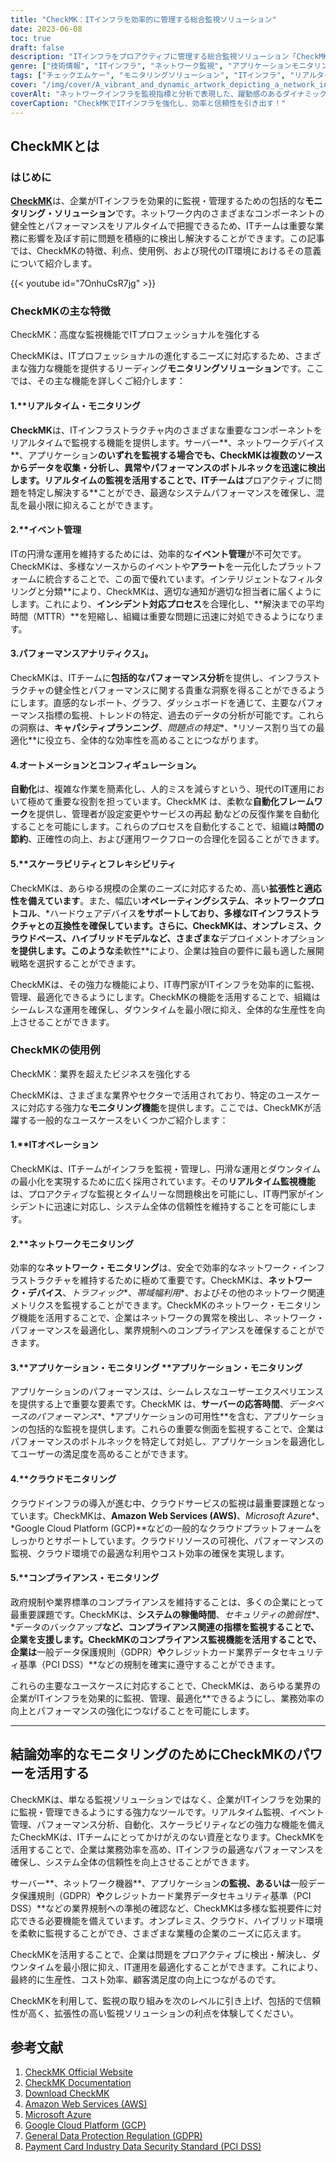 ```yaml
---
title: "CheckMK：ITインフラを効率的に管理する総合監視ソリューション"
date: 2023-06-08
toc: true
draft: false
description: "ITインフラをプロアクティブに管理する総合監視ソリューション「CheckMK」の特徴、メリット、ユースケースをご紹介します。"
genre: ["技術情報", "ITインフラ", "ネットワーク監視", "アプリケーションモニタリング", "ITオペレーションズ", "パフォーマンス・アナリティクス", "オートメーション", "イベントマネジメント", "スケーラビリティ", "フレキシビリティ"]
tags: ["チェックエムケー", "モニタリングソリューション", "ITインフラ", "リアルタイムモニタリング", "イベント管理", "パフォーマンス分析", "オートメーション", "スケーラビリティ", "柔軟性", "ITオペレーション", "ネットワークモニタリング", "アプリケーションモニタリング", "パフォーマンス最適化", "プロアクティブモニタリング", "インシデントレスポンス", "キャパシティプランニング", "資源配分", "構成管理", "IT効率", "インフラ管理", "包括的モニタリングソリューション", "プロアクティブなITインフラストラクチャ・マネジメント", "ネットワークパフォーマンスアナリティクス", "オートメーションフレームワーク", "ITインフラのスケーラビリティ", "イベントマネジメントプラットフォーム", "リアルタイムパフォーマンスモニタリング", "アプリケーションパフォーマンスの最適化", "クラウドモニタリングサービス", "コンプライアンス・モニタリング・ソリューション"]
cover: "/img/cover/A_vibrant_and_dynamic_artwork_depicting_a_network_infrastru.png"
coverAlt: "ネットワークインフラを監視指標と分析で表現した、躍動感のあるダイナミックなアートワークです。"
coverCaption: "CheckMKでITインフラを強化し、効率と信頼性を引き出す！"
---
```


## CheckMKとは

### はじめに

[**CheckMK**](https://checkmk.com/download)は、企業がITインフラを効果的に監視・管理するための包括的な**モニタリング・ソリューション**です。ネットワーク内のさまざまなコンポーネントの健全性とパフォーマンスをリアルタイムで把握できるため、ITチームは重要な業務に影響を及ぼす前に問題を積極的に検出し解決することができます。この記事では、CheckMKの特徴、利点、使用例、および現代のIT環境におけるその意義について紹介します。

{{< youtube id="7OnhuCsR7jg" >}}

### CheckMKの主な特徴

CheckMK：高度な監視機能でITプロフェッショナルを強化する

CheckMKは、ITプロフェッショナルの進化するニーズに対応するため、さまざまな強力な機能を提供するリーディング**モニタリングソリューション**です。ここでは、その主な機能を詳しくご紹介します：

#### 1.**リアルタイム・モニタリング

**CheckMK**は、ITインフラストラクチャ内のさまざまな重要なコンポーネントをリアルタイムで監視する機能を提供します。サーバー**、ネットワークデバイス**、アプリケーション**のいずれを監視する場合でも、CheckMKは複数のソースからデータを収集・分析し、異常やパフォーマンスのボトルネックを迅速に検出します。リアルタイムの監視を活用することで、ITチームは**プロアクティブに問題を特定し解決する**ことができ、最適なシステムパフォーマンスを確保し、混乱を最小限に抑えることができます。

#### 2.**イベント管理

ITの円滑な運用を維持するためには、効率的な**イベント管理**が不可欠です。CheckMKは、多様なソースからのイベントや**アラート**を一元化したプラットフォームに統合することで、この面で優れています。インテリジェントなフィルタリングと分類**により、CheckMKは、適切な通知が適切な担当者に届くようにします。これにより、**インシデント対応プロセス**を合理化し、**解決までの平均時間（MTTR）**を短縮し、組織は重要な問題に迅速に対処できるようになります。

#### 3.**パフォーマンスアナリティクス**」。

CheckMKは、ITチームに**包括的なパフォーマンス分析**を提供し、インフラストラクチャの健全性とパフォーマンスに関する貴重な洞察を得ることができるようにします。直感的なレポート、グラフ、ダッシュボードを通じて、主要なパフォーマンス指標の監視、トレンドの特定、過去のデータの分析が可能です。これらの洞察は、**キャパシティプランニング**、*問題点の特定**、*リソース割り当ての最適化**に役立ち、全体的な効率性を高めることにつながります。

#### 4.**オートメーションとコンフィギュレーション**。

**自動化**は、複雑な作業を簡素化し、人的ミスを減らすという、現代のIT運用において極めて重要な役割を担っています。CheckMK は、柔軟な**自動化フレームワーク**を提供し、管理者が設定変更やサービスの再起 動などの反復作業を自動化することを可能にします。これらのプロセスを自動化することで、組織は**時間の節約**、正確性の向上、および運用ワークフローの合理化を図ることができます。

#### 5.**スケーラビリティとフレキシビリティ

CheckMKは、あらゆる規模の企業のニーズに対応するため、高い**拡張性と適応性を備えています**。また、幅広い**オペレーティングシステム**、**ネットワークプロトコル**、*ハードウェアデバイス**をサポートしており、多様なITインフラストラクチャとの互換性を確保しています。さらに、CheckMKは、オンプレミス、クラウドベース、ハイブリッドモデルなど、さまざまな**デプロイメントオプション**を提供します。このような**柔軟性**により、企業は独自の要件に最も適した展開戦略を選択することができます。

CheckMKは、その強力な機能により、IT専門家がITインフラを効率的に監視、管理、最適化できるようにします。CheckMKの機能を活用することで、組織はシームレスな運用を確保し、ダウンタイムを最小限に抑え、全体的な生産性を向上させることができます。

### CheckMKの使用例

CheckMK：業界を超えたビジネスを強化する

CheckMKは、さまざまな業界やセクターで活用されており、特定のユースケースに対応する強力な**モニタリング機能**を提供します。ここでは、CheckMKが活躍する一般的なユースケースをいくつかご紹介します：

#### 1.**ITオペレーション

CheckMKは、ITチームがインフラを監視・管理し、円滑な運用とダウンタイムの最小化を実現するために広く採用されています。その**リアルタイム監視機能**は、プロアクティブな監視とタイムリーな問題検出を可能にし、IT専門家がインシデントに迅速に対応し、システム全体の信頼性を維持することを可能にします。

#### 2.**ネットワークモニタリング

効率的な**ネットワーク・モニタリング**は、安全で効率的なネットワーク・インフラストラクチャを維持するために極めて重要です。CheckMKは、**ネットワーク・デバイス**、*トラフィック**、*帯域幅利用**、およびその他のネットワーク関連メトリクスを監視することができます。CheckMKのネットワーク・モニタリング機能を活用することで、企業はネットワークの異常を検出し、ネットワーク・パフォーマンスを最適化し、業界規制へのコンプライアンスを確保することができます。

#### 3.**アプリケーション・モニタリング **アプリケーション・モニタリング

アプリケーションのパフォーマンスは、シームレスなユーザーエクスペリエンスを提供する上で重要な要素です。CheckMK は、**サーバーの応答時間**、*データベースのパフォーマンス**、*アプリケーションの可用性**を含む、アプリケーションの包括的な監視を提供します。これらの重要な側面を監視することで、企業はパフォーマンスのボトルネックを特定して対処し、アプリケーションを最適化してユーザーの満足度を高めることができます。

#### 4.**クラウドモニタリング

クラウドインフラの導入が進む中、クラウドサービスの監視は最重要課題となっています。CheckMKは、**Amazon Web Services (AWS)**、*Microsoft Azure**、*Google Cloud Platform (GCP)**などの一般的なクラウドプラットフォームをしっかりとサポートしています。クラウドリソースの可視化、パフォーマンスの監視、クラウド環境での最適な利用やコスト効率の確保を実現します。

#### 5.**コンプライアンス・モニタリング

政府規制や業界標準のコンプライアンスを維持することは、多くの企業にとって最重要課題です。CheckMKは、**システムの稼働時間**、*セキュリティの脆弱性**、*データのバックアップ**など、コンプライアンス関連の指標を監視することで、企業を支援します。CheckMKのコンプライアンス監視機能を活用することで、企業は**一般データ保護規則（GDPR）**や**クレジットカード業界データセキュリティ基準（PCI DSS）**などの規制を確実に遵守することができます。

これらの主要なユースケースに対応することで、CheckMKは、あらゆる業界の企業がITインフラを効果的に監視、管理、最適化**できるようにし、業務効率の向上とパフォーマンスの強化につなげることを可能にします。

______

## 結論効率的なモニタリングのためにCheckMKのパワーを活用する

CheckMKは、単なる監視ソリューションではなく、企業がITインフラを効果的に監視・管理できるようにする強力なツールです。リアルタイム監視、イベント管理、パフォーマンス分析、自動化、スケーラビリティなどの強力な機能を備えたCheckMKは、ITチームにとってかけがえのない資産となります。CheckMKを活用することで、企業は業務効率を高め、ITインフラの最適なパフォーマンスを確保し、システム全体の信頼性を向上させることができます。

サーバー**、ネットワーク機器**、アプリケーション**の監視、あるいは**一般データ保護規則（GDPR）**や**クレジットカード業界データセキュリティ基準（PCI DSS）**などの業界規制への準拠の確認など、CheckMKは多様な監視要件に対応できる必要機能を備えています。オンプレミス、クラウド、ハイブリッド環境を柔軟に監視することができ、さまざまな業種の企業のニーズに応えます。

CheckMKを活用することで、企業は問題をプロアクティブに検出・解決し、ダウンタイムを最小限に抑え、IT運用を最適化することができます。これにより、最終的に生産性、コスト効率、顧客満足度の向上につながるのです。

CheckMKを利用して、監視の取り組みを次のレベルに引き上げ、包括的で信頼性が高く、拡張性の高い監視ソリューションの利点を体験してください。

## 参考文献

1. [CheckMK Official Website](https://checkmk.com)
2. [CheckMK Documentation](https://checkmk.com/documentation)
3. [Download CheckMK](https://checkmk.com/download)
4. [Amazon Web Services (AWS)](https://aws.amazon.com)
5. [Microsoft Azure](https://azure.microsoft.com)
6. [Google Cloud Platform (GCP)](https://cloud.google.com)
7. [General Data Protection Regulation (GDPR)](https://gdpr.eu)
8. [Payment Card Industry Data Security Standard (PCI DSS)](https://pcisecuritystandards.org)

